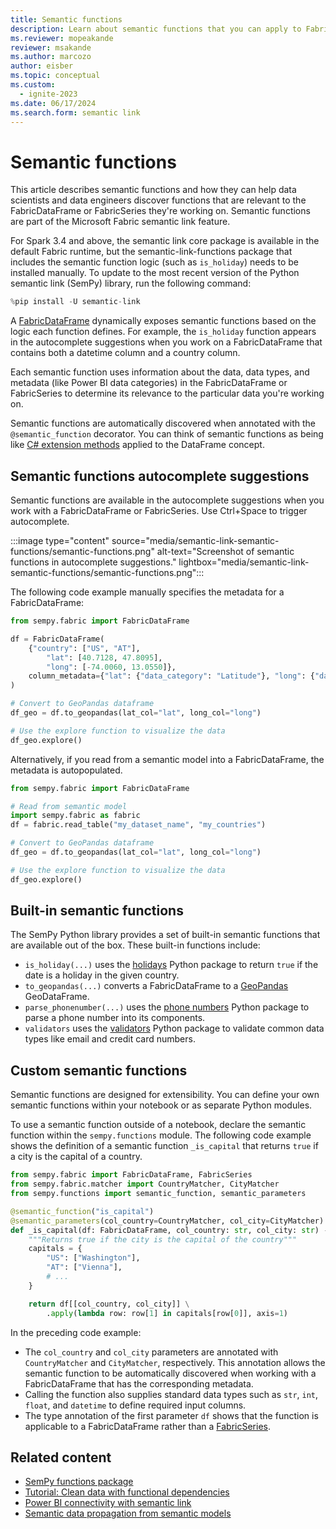 ```yaml
---
title: Semantic functions
description: Learn about semantic functions that you can apply to FabricDataFrames and FabricSeries.
ms.reviewer: mopeakande
reviewer: msakande
ms.author: marcozo
author: eisber
ms.topic: conceptual
ms.custom:
  - ignite-2023
ms.date: 06/17/2024
ms.search.form: semantic link
---
```


# Semantic functions

This article describes semantic functions and how they can help data scientists and data engineers discover functions that are relevant to the FabricDataFrame or FabricSeries they're working on. Semantic functions are part of the Microsoft Fabric semantic link feature.

For Spark 3.4 and above, the semantic link core package is available in the default Fabric runtime, but the semantic-link-functions package that includes the semantic function logic (such as `is_holiday`) needs to be installed manually. To update to the most recent version of the Python semantic link (SemPy) library, run the following command:

```python
%pip install -U semantic-link
```

A [FabricDataFrame](/python/api/semantic-link-sempy/sempy.fabric.fabricdataframe) dynamically exposes semantic functions based on the logic each function defines.
For example, the `is_holiday` function appears in the autocomplete suggestions when you work on a FabricDataFrame that contains both a datetime column and a country column.

Each semantic function uses information about the data, data types, and metadata (like Power BI data categories) in the FabricDataFrame or FabricSeries to determine its relevance to the particular data you're working on.

Semantic functions are automatically discovered when annotated with the `@semantic_function` decorator.
You can think of semantic functions as being like [C# extension methods](/dotnet/csharp/programming-guide/classes-and-structs/extension-methods) applied to the DataFrame concept.

## Semantic functions autocomplete suggestions

Semantic functions are available in the autocomplete suggestions when you work with a FabricDataFrame or FabricSeries. Use Ctrl+Space to trigger autocomplete.

:::image type="content" source="media/semantic-link-semantic-functions/semantic-functions.png" alt-text="Screenshot of semantic functions in autocomplete suggestions." lightbox="media/semantic-link-semantic-functions/semantic-functions.png":::

The following code example manually specifies the metadata for a FabricDataFrame:

```python
from sempy.fabric import FabricDataFrame

df = FabricDataFrame(
    {"country": ["US", "AT"],
        "lat": [40.7128, 47.8095],
        "long": [-74.0060, 13.0550]},
    column_metadata={"lat": {"data_category": "Latitude"}, "long": {"data_category": "Longitude"}},
)

# Convert to GeoPandas dataframe
df_geo = df.to_geopandas(lat_col="lat", long_col="long")

# Use the explore function to visualize the data
df_geo.explore()
```

Alternatively, if you read from a semantic model into a FabricDataFrame, the metadata is autopopulated.

```Python
from sempy.fabric import FabricDataFrame

# Read from semantic model
import sempy.fabric as fabric
df = fabric.read_table("my_dataset_name", "my_countries")

# Convert to GeoPandas dataframe
df_geo = df.to_geopandas(lat_col="lat", long_col="long")

# Use the explore function to visualize the data
df_geo.explore()
```

## Built-in semantic functions

The SemPy Python library provides a set of built-in semantic functions that are available out of the box. These built-in functions include:

- `is_holiday(...)` uses the [holidays](https://pypi.org/project/holidays/) Python package to return `true` if the date is a holiday in the given country.
- `to_geopandas(...)` converts a FabricDataFrame to a [GeoPandas](https://geopandas.org/en/stable/) GeoDataFrame.
- `parse_phonenumber(...)` uses the [phone numbers](https://pypi.org/project/phonenumbers/) Python package to parse a phone number into its components.
- `validators` uses the [validators](https://pypi.org/project/validators/) Python package to validate common data types like email and credit card numbers.

## Custom semantic functions

Semantic functions are designed for extensibility. You can define your own semantic functions within your notebook or as separate Python modules.

To use a semantic function outside of a notebook, declare the semantic function within the `sempy.functions` module. The following code example shows the definition of a semantic function `_is_capital` that returns `true` if a city is the capital of a country.

```python
from sempy.fabric import FabricDataFrame, FabricSeries
from sempy.fabric.matcher import CountryMatcher, CityMatcher
from sempy.functions import semantic_function, semantic_parameters

@semantic_function("is_capital")
@semantic_parameters(col_country=CountryMatcher, col_city=CityMatcher)
def _is_capital(df: FabricDataFrame, col_country: str, col_city: str) -> FabricSeries:
    """Returns true if the city is the capital of the country"""
    capitals = {
        "US": ["Washington"],
        "AT": ["Vienna"],
        # ...
    }

    return df[[col_country, col_city]] \
        .apply(lambda row: row[1] in capitals[row[0]], axis=1)
```

In the preceding code example:

- The `col_country` and `col_city` parameters are annotated with `CountryMatcher` and `CityMatcher`, respectively. This annotation allows the semantic function to be automatically discovered when working with a FabricDataFrame that has the corresponding metadata.
- Calling the function also supplies standard data types such as `str`, `int`, `float`, and `datetime` to define required input columns.
- The type annotation of the first parameter `df` shows that the function is applicable to a FabricDataFrame rather than a [FabricSeries](/python/api/semantic-link-sempy/sempy.fabric.fabricseries).

## Related content

- [SemPy functions package](/python/api/semantic-link-sempy/sempy.functions)
- [Tutorial: Clean data with functional dependencies](tutorial-data-cleaning-functional-dependencies.md)
- [Power BI connectivity with semantic link](semantic-link-power-bi.md)
- [Semantic data propagation from semantic models](semantic-link-semantic-propagation.md)
